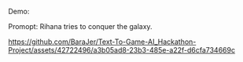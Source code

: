 Demo:

Promopt: Rihana tries to conquer the galaxy.

https://github.com/BaraJer/Text-To-Game-AI_Hackathon-Project/assets/42722496/a3b05ad8-23b3-485e-a22f-d6cfa734669c

